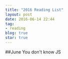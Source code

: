 ```yaml
---
title: "2016 Reading List"
layout: post
date: 2016-06-14 22:44
tag:
- reading
blog: true
star: true
---
```


##June
You don't know JS
